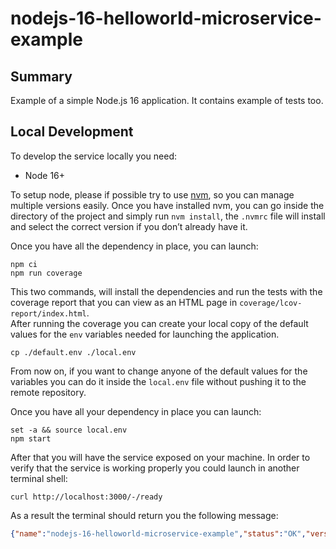 # nodejs-16-helloworld-microservice-example

## Summary

Example of a simple Node.js 16 application. 
It contains example of tests too.

## Local Development

To develop the service locally you need:

- Node 16+

To setup node, please if possible try to use [nvm][nvm], so you can manage
multiple versions easily. Once you have installed nvm, you can go inside
the directory of the project and simply run `nvm install`, the `.nvmrc` file
will install and select the correct version if you don’t already have it.

Once you have all the dependency in place, you can launch:

```shell
npm ci
npm run coverage
```

This two commands, will install the dependencies and run the tests with
the coverage report that you can view as an HTML page in
`coverage/lcov-report/index.html`.  
After running the coverage you can create your local copy of the default values
for the `env` variables needed for launching the application.

```shell
cp ./default.env ./local.env
```

From now on, if you want to change anyone of the default values for
the variables you can do it inside the `local.env` file without
pushing it to the remote repository.

Once you have all your dependency in place you can launch:

```shell
set -a && source local.env
npm start
```

After that you will have the service exposed on your machine. In order to verify that the service is working properly you could launch in another terminal shell:

```shell
curl http://localhost:3000/-/ready
```

As a result the terminal should return you the following message:

```json
{"name":"nodejs-16-helloworld-microservice-example","status":"OK","version":"0.1.0"}
```

[nvm]: https://github.com/creationix/nvm
[merge-request]: https://github.com/mia-platform-test/nodejs-16-helloworld-microservice-example/merge_requests
